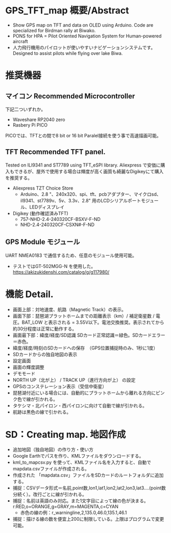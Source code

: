 # GPS_TFT_map 概要/Abstract
 * Show GPS map on TFT and data on OLED using Arduino.  Code are specialized for Birdman rally at Biwako.
 * PONS for HPA = Pilot Oriented Navigation System for Human-powered aircraft
 * 人力飛行機用のパイロットが使いやすいナビゲーションシステムです。Designed to assist pilots while flying over lake Biwa.

# 推奨機器
## マイコン  Recommended Microcontroller
下記二ついずれか。
 * Waveshare RP2040 zero
 * Rasbery Pi PICO
   
 PICOでは、TFTとの間で8 bit or 16 bit Paralel接続を使う事で高速描画可能。

## TFT  Recommended TFT panel.
 Tested on ILI9341 and ST7789 using TFT_eSPI library.  Aliexpress で安価に購入もできるが、屋外で使用する場合は輝度が高く画質も綺麗なDigikeyにて購入を推奨する。
 * Aliexpress TZT Choice Store
   * Arduino、2.8 "、240x320、spi、tft、pcbアダプター、マイクロsd、il9341、st7789v、5v、3.3v、2.8" 用のLCDシリアルポートモジュール、LEDディスプレイ
 * Digikey (動作確認済みTFT)
   * 757-NHD-2.4-240320CF-BSXV-F-ND
   * NHD-2.4-240320CF-CSXN#-F-ND

## GPS Module モジュール
 UART NMEA0183 で通信するため、任意のモジュール使用可能。
 * テストではGT-502MGG-N を使用した。https://akizukidenshi.com/catalog/g/g117980/


# 機能 Detail.
 * 画面上部：対地速度、航路（Magnetic Track）の表示。
 * 画面下部：琵琶湖プラットホームまでの距離表示（km）/ 補足衛星数 / 電圧。BAT_LOW と表示される = 3.55V以下。電池交換推奨。表示されてから約30分程度は正常に動作する。
 * 画面最下部：緯度/経度/SD認識 SDカード正常認識＝緑色。SDカードエラー＝赤色。
 * 緯度/経度/時刻のSDカードへの保存　（GPS位置捕捉時のみ、1秒に1度）
 * SDカードからの独自地図の表示
 * 設定画面
 * 画面の輝度調整
 * デモモード
 * NORTH UP（北が上） / TRACK UP（進行方向が上） の設定
 * GPSのコンステレーション表示（受信中衛星）
 * 琵琶湖付近にいる場合には、自動的にプラットホームから離れる方向にピンク色で線が引かれる。
 * タケシマ・北パイロン・西パイロンに向けて自動で線が引かれる。
 * 航跡は黒色の線で引かれる。


# SD：Creating map.  地図作成
 * 追加地図（独自地図）の作り方・使い方
 * Google Earthでパスを作り、KMLファイルをダウンロードする。
 * kml_to_mapcsv.py を使って、KMLファイル名を入力すると、自動でmapdata.csvファイルが作成される。
 * 作成された 「mapdata.csv」ファイルをSDカードのルートフォルダに追加する。
 * 捕捉：CSVデータ形式＝名前,point数,lon1,lat1,lon2,lat2,lon3,lat3....(point数分続く）。改行ごとに線が引かれる。
 * 捕捉：名前は英語のみ対応。また1文字目によって線の色が決まる。r:RED,o=ORANGE,g=GRAY,m=MAGENTA,c=CYAN
   * 赤色の線の例：r_warningline,2,135.0,46.0,135.1,46.1
 * 捕捉：描ける線の数を便宜上200に制限している。上限はプログラムで変更可能。

